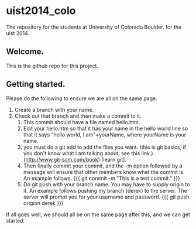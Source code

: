 uist2014_colo
=============

The repository for the students at University of Colorado Boulder. for the uist 2014. 

## Welcome.

This is the github repo for this project. 

## Getting started.

Please do the following to ensure we are all on the same page. 

1. Create a branch with your name.
2. Check out that branch and then make a commit to it.
    1. This commit should have a file named hello.htm.
    2. Edit your hello.htm so that it has your name in the hello world line so that it says "hello world, I am"+yourName, where yourName is your name.
    3. you must do a git add to add the files you want. (this is git basics, if you don't know what I am talking about, see this link.) (http://www.git-scm.com/book) [learn git].
    4. Then finally commit your commit, and the -m option followed by a message will ensure that other members know what the commit is. An example follows.
      {{{ git commit -m "This is a test commit." }}}
    5. Do git push with your branch name. You may have to supply origin to it. An example follows pushing my branch (derek) to the server. The server will prompt you for your username and password. 
      {{{ git push origion derek }}}

If all goes well, we should all be on the same page after this, and we can get started.
